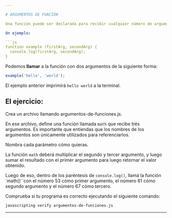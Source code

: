 ```yaml
---

# ARGUMENTOS DE FUNCIÓN

Una función puede ser declarada para recibir cualquier número de argumentos. Los argumentos pueden ser de cualquier tipo. Por ejemplo, un argumento a una función podría ser una string, un número, un array, un objeto e incluso otra función.

Un ejemplo:

```js
function example (firstArg, secondArg) {
  console.log(firstArg, secondArg);
}
```

Podemos **llamar** a la función con dos argumentos de la siguiente forma:


```js
example('hello', 'world');
```

El ejemplo anterior imprimirá `hello world` a la terminal.


## El ejercicio:

Crea un archivo llamando argumentos-de-funciones.js.

En ese archivo, define una función llamada `math` que recibe trés argumentos. Es importante que entiendas que los nombres de los argumentos son únicamente utilizados para referenciarlos. 

Nombra cada parámetro cómo quieras.

La función `math` deberá multiplicar el segundo y tercer argumento, y luego sumar el resultado con el primer argumento para luego retornar el valor obtenido.

Luego de eso, dentro de los paréntesis de `console.log()`, llamá la función `math()``con el número 53 cómo primer argumento, el número 61 cómo segundo argumento y el número 67 cómo tercero.

Comprueba si tu programa es correcto ejecutando el siguiente comando:

`javascripting verify argumentos-de-funciones.js` 

---
```


